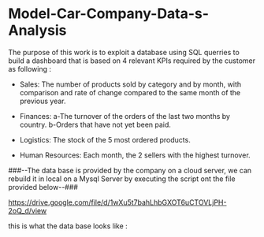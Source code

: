 # Model-Car-Company-Data-s-Analysis

The purpose of this work is to exploit a database using SQL querries to build a dashboard that is based on 4 relevant KPIs required by the customer as following :

-	Sales: The number of products sold by category and by month, with comparison and rate of change compared to the same month of the previous year.

-	Finances: a-The turnover of the orders of the last two months by country. 
              b-Orders that have not yet been paid.

-	Logistics: The stock of the 5 most ordered products.

-	Human Resources: Each month, the 2 sellers with the highest turnover.

###--The data base is provided by the company on a cloud server, we can rebuild it in local on a Mysql Server by executing the script ont the file provided below--###

https://drive.google.com/file/d/1wXu5t7bahLhbGXOT6uCTOVLjPH-2oQ_d/view

this is what the data base looks like : 

